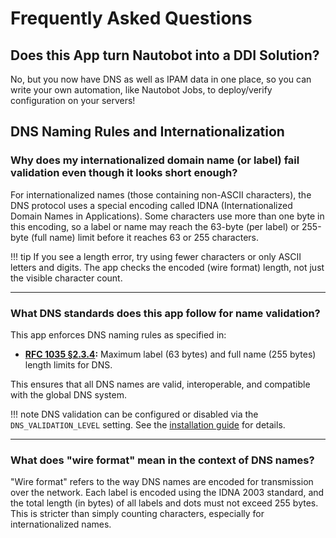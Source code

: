 # Frequently Asked Questions

## Does this App turn Nautobot into a DDI Solution?

No, but you now have DNS as well as IPAM data in one place, so you can write your own automation, like Nautobot Jobs, to deploy/verify configuration on your servers!

## DNS Naming Rules and Internationalization

### Why does my internationalized domain name (or label) fail validation even though it looks short enough?
For internationalized names (those containing non-ASCII characters), the DNS protocol uses a special encoding called IDNA (Internationalized Domain Names in Applications). Some characters use more than one byte in this encoding, so a label or name may reach the 63-byte (per label) or 255-byte (full name) limit before it reaches 63 or 255 characters.

!!! tip
    If you see a length error, try using fewer characters or only ASCII letters and digits. The app checks the encoded (wire format) length, not just the visible character count.

---

### What DNS standards does this app follow for name validation?
This app enforces DNS naming rules as specified in:

- **[RFC 1035 §2.3.4](https://datatracker.ietf.org/doc/html/rfc1035#section-2.3.4):**
  Maximum label (63 bytes) and full name (255 bytes) length limits for DNS.

This ensures that all DNS names are valid, interoperable, and compatible with the global DNS system.

!!! note
    DNS validation can be configured or disabled via the `DNS_VALIDATION_LEVEL` setting. See the [installation guide](../admin/install.md#app-configuration) for details.

---

### What does "wire format" mean in the context of DNS names?
"Wire format" refers to the way DNS names are encoded for transmission over the network. Each label is encoded using the IDNA 2003 standard, and the total length (in bytes) of all labels and dots must not exceed 255 bytes. This is stricter than simply counting characters, especially for internationalized names.
